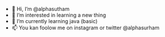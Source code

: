 - 👋 Hi, I’m @alphasutham
- 👀 I’m interested in learning a new thing
- 🌱 I’m currently learning java (basic)
- 📫 You kan foolow me on instagram or twitter @alphasurham

<!---
alphasutham/alphasutham is a ✨ special ✨ repository because its `README.md` (this file) appears on your GitHub profile.
You can click the Preview link to take a look at your changes.
--->
